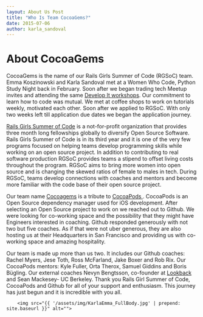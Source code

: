 ```yaml
---
layout: About Us Post
title: "Who Is Team CocoaGems?"
date: 2015-07-06
author: karla_sandoval
---
```

<div class="post">
	<h1 class="pageTitle">About CocoaGems</h1>


<p class="intro">CocoaGems is the name of our Rails Girls Summer of Code (RGSoC) team. Emma Koszinowski and  Karla Sandoval met at a Women Who Code, Python Study Night back in February. Soon after we began trading tech Meetup invites and attending the same <a href="https://www.girldevelopit.com/chapters/san-franciscoGirl"> Develop It workshops</a>. Our commitment to learn how to code was mutual. We met at coffee shops to work on tutorials weekly, motivated each other. Soon after we applied to RGSoC. With only two weeks left till application due dates we began the application journey.</p>


<p>	<a href="http://railsgirlssummerofcode.org">Rails Girls Summer of Code</a> is a not-for-profit organization that provides three month long fellowships globally to diversify Open Source Software. Rails Girls Summer of Code is in its third year and it is one of the very few programs focused on helping teams develop programming skills while working on an open source project. In addition to contributing to real software production RGSoC provides teams a stipend  to offset living costs throughout the program.  RGSoC aims to bring more women into open source and is changing the skewed ratios of female to males in tech. During RGSoC, teams develop connections with coaches and mentors and become more familiar with the code base of their open source project.</p>


<p> Our team name <a href="http://cocoagems.github.io/contact">Cocoagems</a> is a tribute to <a href="https://cocoapods.org/">CocoaPods </a>. CocoaPods is an Open Source dependency manager used for iOS development. After selecting an Open Source project to work on we reached out to Github. We were looking for co-working space and the possibility that they might have Engineers interested in coaching. Github responded generously  with not two but five coaches. As if that were not uber generous, they are also hosting us at their Headquarters in San Francisco and providing us with co-working space and amazing hospitality.</p>


<p>Our team  is made up more than us two. It includes our Github coaches: Rachel Myers, Jese Toth, Ross McFarland, Jake Boxer and Rob Rix. Our CocoaPods mentors: Kyle Fuller, Orta Therox, Samuel Giddins and Boris Bügling. Our external coaches  Nevyn Bengtsson, co-founder at <a href="https://lookback.io/">Lookback</a> and Sean Mackesey- UC Berkeley.
Thank you Rails Girl Summer of Code, CocoaPods and Github for all of your support and enthusiasm. This journey has just begun and it is incredible with you all.</p>


		<img src="{{ '/assets/img/KarlaEmma_FullBody.jpg' | prepend: site.baseurl }}" alt="">

</div>
